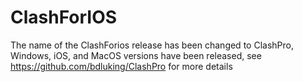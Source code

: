 # ClashForIOS
The name of the ClashForios release has been changed to ClashPro, Windows, iOS, and MacOS versions have been released, see https://github.com/bdluking/ClashPro for more details
